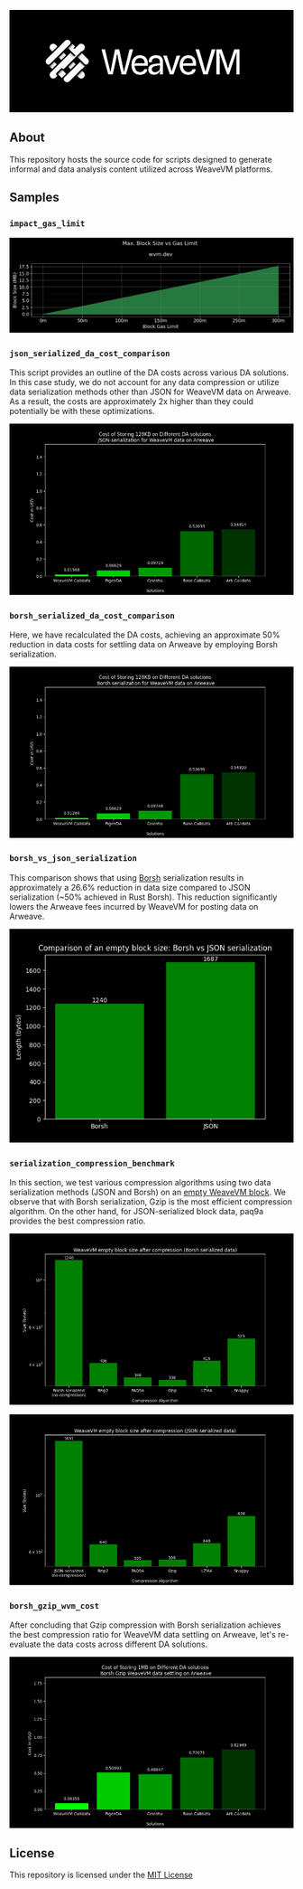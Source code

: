 <p align="center">
  <a href="https://wvm.dev">
    <img src="https://raw.githubusercontent.com/weaveVM/.github/main/profile/bg.png">
  </a>
</p>

## About
This repository hosts the source code for scripts designed to generate informal and data analysis content utilized across WeaveVM platforms.

## Samples

### `impact_gas_limit`
![](./impact_block_gas_limit/impact_block_gas_limit.png)

### `json_serialized_da_cost_comparison`

This script provides an outline of the DA costs across various DA solutions. In this case study, we do not account for any data compression or utilize data serialization methods other than JSON for WeaveVM data on Arweave. As a result, the costs are approximately 2x higher than they could potentially be with these optimizations.

![](./json_serialized_da_cost_comparison/da_cost_comparison.png)

### `borsh_serialized_da_cost_comparison`

Here, we have recalculated the DA costs, achieving an approximate 50% reduction in data costs for settling data on Arweave by employing Borsh serialization.

![](./borsh_serialized_da_cost_comparison/da_cost_comparison.png)

### `borsh_vs_json_serialization`
This comparison shows that using [Borsh](https://github.com/near/borsh) serialization results in approximately a 26.6% reduction in data size compared to JSON serialization (~50% achieved in Rust Borsh). This reduction significantly lowers the Arweave fees incurred by WeaveVM for posting data on Arweave.

![](./borsh_vs_json_serialization/compare.png)

### `serialization_compression_benchmark`
In this section, we test various compression algorithms using two data serialization methods (JSON and Borsh) on an [empty WeaveVM block](https://q55zvezq436ucq3tgrbqsve5rkyxgxtzgx4ybohbbjkpi3lyb54q.arweave.net/h3uakzDm_UFDczRDCVSdirFzXnk1-YC44QpU9G14D3k). We observe that with Borsh serialization, Gzip is the most efficient compression algorithm. On the other hand, for JSON-serialized block data, paq9a provides the best compression ratio.

![](./serialization_compression_benchmark/borsh_serialized/borsh_serialized.png)

![](./serialization_compression_benchmark/json_serialized/json_serialized.png)

### `borsh_gzip_wvm_cost`
After concluding that Gzip compression with Borsh serialization achieves the best compression ratio for WeaveVM data settling on Arweave, let's re-evaluate the data costs across different DA solutions.

![](./borsh_gzip_wvm_cost/borsh_gzip_wvm_cost.png)

## License
This repository is licensed under the [MIT License](./LICENSE)